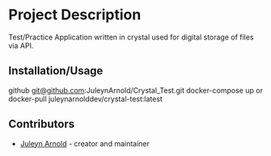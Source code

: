 # Project Description

Test/Practice Application written in crystal used for digital storage of files
via API.

## Installation/Usage

github git@github.com:JuleynArnold/Crystal_Test.git
docker-compose up
or
docker-pull juleynarnolddev/crystal-test:latest


## Contributors

- [Juleyn Arnold](https://github.com/JuleynArnold) - creator and maintainer
